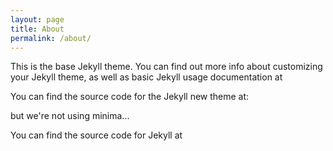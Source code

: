 ```yaml
---
layout: page
title: About
permalink: /about/
---
```


This is the base Jekyll theme. You can find out more info about customizing your Jekyll theme, as well as basic Jekyll usage documentation at 

You can find the source code for the Jekyll new theme at:



but we're not using minima...

You can find the source code for Jekyll at


